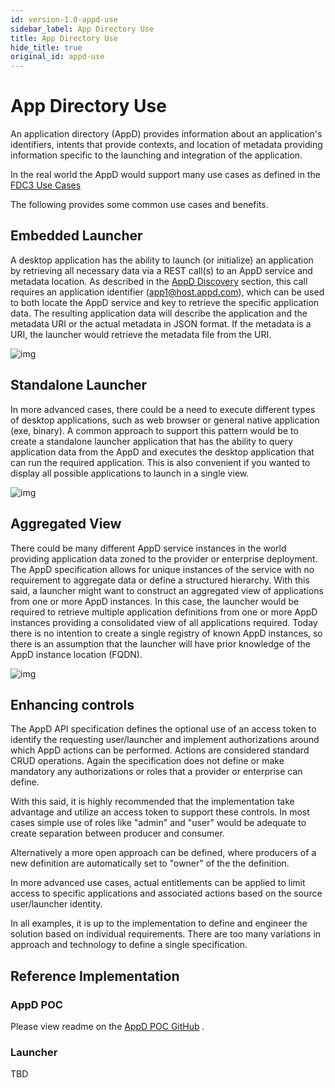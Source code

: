 ```yaml
---
id: version-1.0-appd-use
sidebar_label: App Directory Use
title: App Directory Use
hide_title: true
original_id: appd-use
---
```


# App Directory Use

An application directory (AppD) provides information about an application's
identifiers, intents that provide contexts, and location of metadata providing
information specific to the launching and integration of the application.

In the real world the AppD would support many use cases as defined in the
[FDC3 Use Cases](use-cases/use-cases-intro)

The following provides some common use cases and benefits.

## Embedded Launcher
A desktop application has the ability to launch (or initialize) an application
by retrieving all necessary data via a REST call(s) to an AppD service
and metadata location. As described in the [AppD Discovery](/AppD_Discovery)
section, this call requires an application identifier (app1@host.appd.com),
which can be used to both locate the AppD service and key to retrieve the
specific application data. The resulting application data will describe the
application and the metadata URI or the actual
metadata in JSON format. If the metadata is a URI, the launcher would
retrieve the metadata file from the URI.

![img](assets/appd_launcher_embedded.png)


## Standalone Launcher

In more advanced cases, there could be a need to execute different types
of desktop applications, such as web browser or general native application
(exe, binary). A common approach to support this pattern would be to
create a standalone launcher application that has the ability to query
application data from the AppD and executes the desktop application that
can run the required application. This is also convenient if you wanted
to display all possible applications to launch in a single view.

![img](assets/appd_launcher_standalone.png)


## Aggregated View

There could be many different AppD service instances in the world providing
application data zoned to the provider or enterprise deployment. The
AppD specification allows for unique instances of the service with no
requirement to aggregate data or define a structured hierarchy. With this
said, a launcher might want to construct an aggregated view of applications
from one or more AppD instances. In this case, the launcher would be
required to retrieve multiple application definitions from one or more
AppD instances providing a consolidated view of all applications required.
Today there is no intention to create a single registry of known AppD
instances, so there is an assumption that the launcher will have prior
knowledge of the AppD instance location (FQDN).

![img](assets/appd_launcher_aggregated.png)


## Enhancing controls

The AppD API specification defines the optional use of an access token to
identify the requesting user/launcher and implement authorizations around which AppD actions can be performed. Actions are considered standard CRUD operations.
Again the specification does not define or make mandatory any authorizations
or roles that a provider or enterprise can define.

With this said, it is highly recommended that the implementation take advantage
and utilize an access token to support these controls. In most cases simple
use of roles like "admin" and "user" would be adequate to create separation
between producer and consumer.

Alternatively a more open approach can be defined, where producers of a new
definition are automatically set to "owner" of the the definition.

In more advanced use cases, actual entitlements can be applied to limit
access to specific applications and associated actions based on the source
user/launcher identity.

In all examples, it is up to the implementation to define and engineer the solution
based on individual requirements. There are too many variations in approach
and technology to define a single specification.



## Reference Implementation

### AppD POC
Please view readme on the [AppD POC GitHub](https://github.com/FDC3/appd-poc) .


### Launcher

TBD